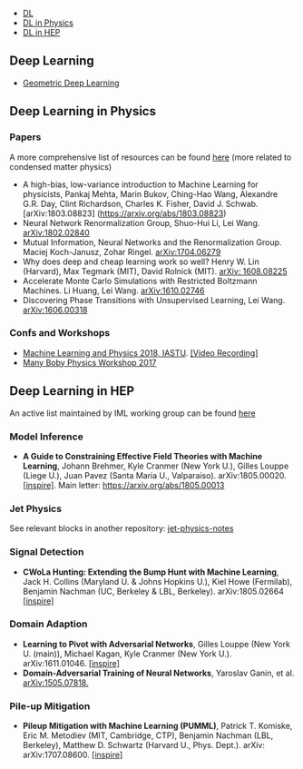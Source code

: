 
* [DL](#deep-learning)
* [DL in Physics](#deep-learning-in-physics)
* [DL in HEP](#deep-learning-in-hep)


## Deep Learning
* [Geometric Deep Learning](http://geometricdeeplearning.com/)


## Deep Learning in Physics

### Papers
A more comprehensive list of resources can be found [here](https://physicsml.github.io/) (more related to condensed matter physics)

* A high-bias, low-variance introduction to Machine Learning for physicists,
Pankaj Mehta, Marin Bukov, Ching-Hao Wang, Alexandre G.R. Day, Clint Richardson, Charles K. Fisher, David J. Schwab. [arXiv:1803.08823] (https://arxiv.org/abs/1803.08823)
* Neural Network Renormalization Group, Shuo-Hui Li, Lei Wang. [arXiv:1802.02840](https://arxiv.org/abs/1802.02840)
* Mutual Information, Neural Networks and the Renormalization Group. Maciej Koch-Janusz, Zohar Ringel. 	[arXiv:1704.06279](https://arxiv.org/abs/1704.06279)
* Why does deep and cheap learning work so well? Henry W. Lin (Harvard), Max Tegmark (MIT), David Rolnick (MIT). [arXiv: 1608.08225](https://arxiv.org/pdf/1608.08225.pdf)
* Accelerate Monte Carlo Simulations with Restricted Boltzmann Machines. Li Huang, Lei Wang. [arXiv:1610.02746](https://arxiv.org/abs/1610.02746)
* Discovering Phase Transitions with Unsupervised Learning, Lei Wang. [arXiv:1606.00318](https://arxiv.org/abs/1606.00318)

### Confs and Workshops

* [Machine Learning and Physics 2018, IASTU](http://mlphys2018.csp.escience.cn/dct/page/1). [[Video Recording]](http://live.vhall.com/192630502)
* [Many Boby Physics Workshop 2017](http://kits.ucas.ac.cn/index.php/events/workshop/52-machine-learning-and-many-body-physics-jun-28th-jul-7th-2017)

## Deep Learning in HEP
An active list maintained by IML working group can be found [here](https://github.com/iml-wg/HEP-ML-Resources)

### Model Inference
* **A Guide to Constraining Effective Field Theories with Machine Learning**,
Johann Brehmer, Kyle Cranmer (New York U.), Gilles Louppe (Liege U.), Juan Pavez (Santa Maria U., Valparaiso). arXiv:1805.00020. [[inspire]](http://inspirehep.net/record/1670939). Main letter: https://arxiv.org/abs/1805.00013

### Jet Physics
See relevant blocks in another repository: [jet-physics-notes](https://github.com/taolicheng/jet-physics-notes)
 
### Signal Detection
*  **CWoLa Hunting: Extending the Bump Hunt with Machine Learning**,
Jack H. Collins (Maryland U. & Johns Hopkins U.), Kiel Howe (Fermilab), Benjamin Nachman (UC, Berkeley & LBL, Berkeley).
arXiv:1805.02664 [[inspire]](https://inspirehep.net/record/1672143)

### Domain Adaption
* **Learning to Pivot with Adversarial Networks**,
Gilles Louppe (New York U. (main)), Michael Kagan, Kyle Cranmer (New York U.).
arXiv:1611.01046. [[inspire]](http://inspirehep.net/record/1495901)
* **Domain-Adversarial Training of Neural Networks**, Yaroslav Ganin, et al. [arXiv:1505.07818.](https://arxiv.org/abs/1505.07818) 

### Pile-up Mitigation
*  **Pileup Mitigation with Machine Learning (PUMML)**,
Patrick T. Komiske, Eric M. Metodiev (MIT, Cambridge, CTP), Benjamin Nachman (LBL, Berkeley), Matthew D. Schwartz (Harvard U., Phys. Dept.). arXiv: arXiv:1707.08600. [[inspire]](http://inspirehep.net/record/1613324)



